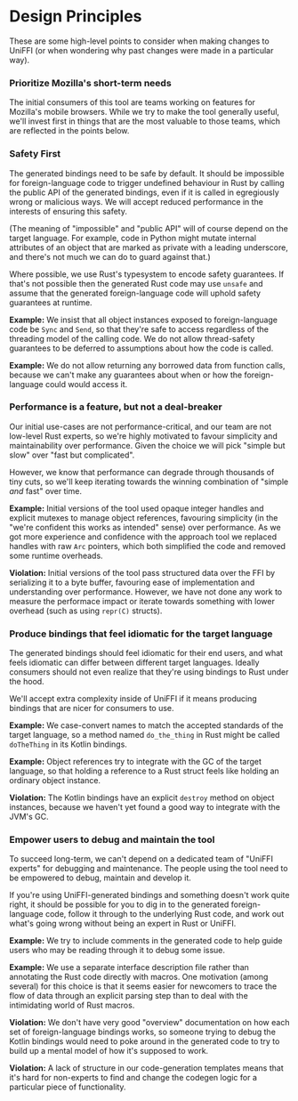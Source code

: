 # Design Principles

These are some high-level points to consider when making changes to UniFFI (or when wondering why past changes were made in a particular way).


### Prioritize Mozilla's short-term needs

The initial consumers of this tool are teams working on features for Mozilla's mobile browsers.
While we try to make the tool generally useful, we'll invest first in things that are the most valuable
to those teams, which are reflected in the points below.


### Safety First

The generated bindings need to be safe by default. It should be impossible for foreign-language code
to trigger undefined behaviour in Rust by calling the public API of the generated bindings, even if it
is called in egregiously wrong or malicious ways. We will accept reduced performance in the interests
of ensuring this safety.

(The meaning of "impossible" and "public API" will of course depend on the target language. For example,
code in Python might mutate internal attributes of an object that are marked as private with a leading
underscore, and there's not much we can do to guard against that.)

Where possible, we use Rust's typesystem to encode safety guarantees. If that's not possible then the
generated Rust code may use `unsafe` and assume that the generated foreign-language code will uphold
safety guarantees at runtime.

**Example:** We insist that all object instances exposed to foreign-language code be `Sync` and `Send`,
so that they're safe to access regardless of the threading model of the calling code. We do not allow
thread-safety guarantees to be deferred to assumptions about how the code is called.

**Example:** We do not allow returning any borrowed data from function calls, because we can't make
any guarantees about when or how the foreign-language could would access it.


### Performance is a feature, but not a deal-breaker

Our initial use-cases are not performance-critical, and our team are not low-level Rust experts,
so we're highly motivated to favour simplicity and maintainability over performance. Given the choice
we will pick "simple but slow" over "fast but complicated".

However, we know that performance can degrade through thousands of tiny cuts, so we'll keep iterating
towards the winning combination of "simple *and* fast" over time.

**Example:** Initial versions of the tool used opaque integer handles and explicit mutexes to manage
object references, favouring simplicity (in the "we're confident this works as intended" sense) over
performance. As we got more experience and confidence with the approach tool we replaced handles with
raw `Arc` pointers, which both simplified the code and removed some runtime overheads.

**Violation:** Initial versions of the tool pass structured data over the FFI by serializing it to
a byte buffer, favouring ease of implementation and understanding over performance. However, we have
not done any work to measure the performace impact or iterate towards something with lower overhead
(such as using `repr(C)` structs).


### Produce bindings that feel idiomatic for the target language

The generated bindings should feel idiomatic for their end users, and what feels idiomatic can differ
between different target languages. Ideally consumers should not even realize that they're using
bindings to Rust under the hood.

We'll accept extra complexity inside of UniFFI if it means producing bindings that are nicer for consumers to use.

**Example:** We case-convert names to match the accepted standards of the target language,
so a method named `do_the_thing` in Rust might be called `doTheThing` in its Kotlin bindings.

**Example:** Object references try to integrate with the GC of the target language, so that holding
a reference to a Rust struct feels like holding an ordinary object instance.

**Violation:** The Kotlin bindings have an explicit `destroy` method on object instances, because we haven't
yet found a good way to integrate with the JVM's GC.


### Empower users to debug and maintain the tool

To succeed long-term, we can't depend on a dedicated team of "UniFFI experts" for debugging and maintenance.
The people using the tool need to be empowered to debug, maintain and develop it.

If you're using UniFFI-generated bindings and something doesn't work quite right, it should be possible
for you to dig in to the generated foreign-language code, follow it through to the underlying Rust code,
and work out what's going wrong without being an expert in Rust or UniFFI.

**Example:** We try to include comments in the generated code to help guide users who may be reading
through it to debug some issue.

**Example:** We use a separate interface description file rather than annotating the Rust code directly
with macros. One motivation (among several) for this choice is that it seems easier for newcomers to trace
the flow of data through an explicit parsing step than to deal with the intimidating world of Rust macros.

**Violation:** We don't have very good "overview" documentation on how each set of foreign-language bindings
works, so someone trying to debug the Kotlin bindings would need to poke around in the generated code to
try to build up a mental model of how it's supposed to work.

**Violation:** A lack of structure in our code-generation templates means that it's hard for non-experts
to find and change the codegen logic for a particular piece of functionality.
